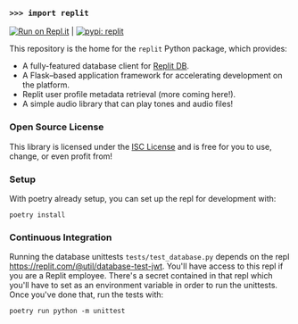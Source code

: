 ### `>>> import replit`

[![Run on Repl.it](https://repl.it/badge/github/replit/replit-py)](https://repl.it/github/replit/replit-py) | [![pypi: replit](https://img.shields.io/pypi/v/replit)](https://pypi.org/project/replit/)

This repository is the home for the `replit` Python package, which provides:

- A fully-featured database client for [Replit DB](https://docs.replit.com/category/databases).
- A Flask–based application framework for accelerating development on the platform.
- Replit user profile metadata retrieval (more coming here!).
- A simple audio library that can play tones and audio files!

### Open Source License

This library is licensed under the [ISC License](https://en.wikipedia.org/wiki/ISC_license) and is free for you to use, change, or even profit from!

### Setup

With poetry already setup, you can set up the repl for development with:

```
poetry install
```

### Continuous Integration

Running the database unittests `tests/test_database.py` depends on the repl https://replit.com/@util/database-test-jwt. You'll have access to this repl if you are a Replit employee. There's a secret
contained in that repl which you'll have to set as an environment variable in order to run the unittests.
Once you've done that, run the tests with:

```
poetry run python -m unittest
```
